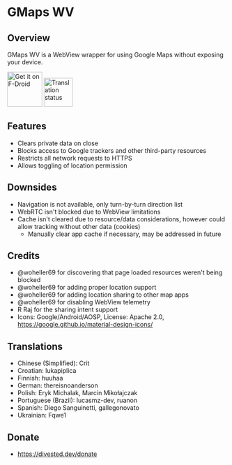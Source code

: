 GMaps WV
========

Overview
--------
GMaps WV is a WebView wrapper for using Google Maps without exposing your device.

[<img src="https://fdroid.gitlab.io/artwork/badge/get-it-on.png"
     alt="Get it on F-Droid"
     height="80">](https://f-droid.org/packages/us.spotco.maps/)
[<img src="https://hosted.weblate.org/widget/divestos/maps/287x66-grey.png"
     alt="Translation status"
     height="66">](https://hosted.weblate.org/engage/divestos/)

Features
--------
- Clears private data on close
- Blocks access to Google trackers and other third-party resources
- Restricts all network requests to HTTPS
- Allows toggling of location permission

Downsides
---------
- Navigation is not available, only turn-by-turn direction list
- WebRTC isn't blocked due to WebView limitations
- Cache isn't cleared due to resource/data considerations, however could allow tracking without other data (cookies)
  - Manually clear app cache if necessary, may be addressed in future

Credits
-------
- @woheller69 for discovering that page loaded resources weren't being blocked
- @woheller69 for adding proper location support
- @woheller69 for adding location sharing to other map apps
- @woheller69 for disabling WebView telemetry
- R Raj for the sharing intent support
- Icons: Google/Android/AOSP, License: Apache 2.0, https://google.github.io/material-design-icons/

Translations
------------
- Chinese (Simplified): Crit
- Croatian: lukapiplica
- Finnish: huuhaa
- German: thereisnoanderson
- Polish: Eryk Michalak, Marcin Mikołajczak
- Portuguese (Brazil): lucasmz-dev, ruanon
- Spanish: Diego Sanguinetti, gallegonovato
- Ukrainian: Fqwe1

Donate
-------
- https://divested.dev/donate
